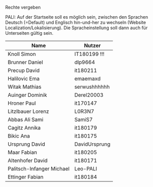 Rechte vergeben

PALI: Auf der Startseite soll es möglich sein, zwischen den Sprachen Deutsch (=Default) und Englisch hin-und-her zu wechseln (Website Localization/Lokalisierung). Die Spracheinstellung soll dann auch für Unterseiten gültig sein.


|Name|Nutzer|
|-|-|
|Knoll Simon|IT180199 !!!|
|Brunner Daniel|dlp9664|
|Precup David|it180211|
|Halilovic Ema|emaemaxd|
|Witak Mathias|serwushhhhhh|
|Auinger Dominik|Derel20003|
|Hroner Paul|it170147|
|Litzlbauer Lorenz|L0R3N7|
|Abbas Ali Sami|SamiS7|
|Cagitz Annika|it180179|
|Bikic Ana|it180175|
|Ursprung David|DavidUrsprung|
|Maar Fabian|it180205|
|Altenhofer David|it180171|
|Palitsch-Infanger Michael|Leo-PALI|
|Ettinger Fabian|it180184|

